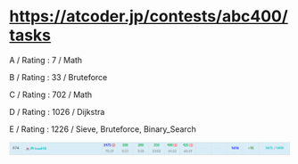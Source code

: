 # https://atcoder.jp/contests/abc400/tasks

A / Rating : $7$ / Math

B / Rating : $33$ / Bruteforce

C / Rating : $702$ / Math

D / Rating : $1026$ / Dijkstra

E / Rating : $1226$ / Sieve, Bruteforce, Binary_Search

![My Image](https://github.com/kss418/Atcoder/blob/main/ABC/Images/Standings/400.png)
